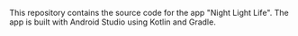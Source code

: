 This repository contains the source code for the app "Night Light Life". The app is built with Android Studio using Kotlin and Gradle.
